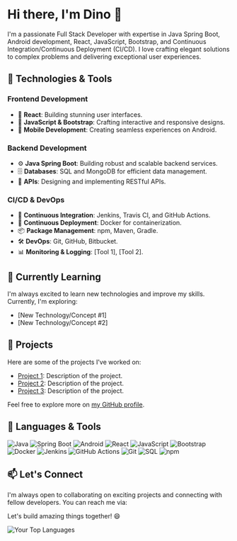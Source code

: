 <!-- Add a profile banner here if you like -->

  # Hi there, I'm Dino 👋

I'm a passionate Full Stack Developer with expertise in Java Spring Boot, Android development, React, JavaScript, Bootstrap, and Continuous Integration/Continuous Deployment (CI/CD). I love crafting elegant solutions to complex problems and delivering exceptional user experiences.

## 🔧 Technologies & Tools

### Frontend Development
- 🌟 **React**: Building stunning user interfaces.
- 🎨 **JavaScript & Bootstrap**: Crafting interactive and responsive designs.
- 📱 **Mobile Development**: Creating seamless experiences on Android.

### Backend Development
- ⚙️ **Java Spring Boot**: Building robust and scalable backend services.
- 🗄️ **Databases**: SQL and MongoDB for efficient data management.
- 🚀 **APIs**: Designing and implementing RESTful APIs.

### CI/CD & DevOps
- 🔄 **Continuous Integration**: Jenkins, Travis CI, and GitHub Actions.
- 🚢 **Continuous Deployment**: Docker for containerization.
- 📦 **Package Management**: npm, Maven, Gradle.
- 🛠️ **DevOps**: Git, GitHub, Bitbucket.
- 📊 **Monitoring & Logging**: [Tool 1], [Tool 2].

## 🌱 Currently Learning

I'm always excited to learn new technologies and improve my skills. Currently, I'm exploring:

- [New Technology/Concept #1]
- [New Technology/Concept #2]

## 📂 Projects

Here are some of the projects I've worked on:

- [Project 1](link-to-project-1): Description of the project.
- [Project 2](link-to-project-2): Description of the project.
- [Project 3](link-to-project-3): Description of the project.

Feel free to explore more on [my GitHub profile](https://github.com/dinosat).

## 🔧 Languages & Tools

 ![Java](https://img.icons8.com/color/48/000000/java-coffee-cup-logo.png)
 ![Spring Boot](https://img.icons8.com/color/48/000000/spring-logo.png)
 ![Android](https://img.icons8.com/color/48/000000/android-os.png)
 ![React](https://img.icons8.com/color/48/000000/react-native.png)
 ![JavaScript](https://img.icons8.com/color/48/000000/javascript.png)
 ![Bootstrap](https://img.icons8.com/color/48/000000/bootstrap.png)
 ![Docker](https://img.icons8.com/color/48/000000/docker.png)
![Jenkins](https://img.icons8.com/color/48/000000/jenkins.png)
![GitHub Actions](https://img.icons8.com/color/48/000000/github.png)
 ![Git](https://img.icons8.com/color/48/000000/git.png)
 ![SQL](https://img.icons8.com/color/48/000000/sql.png)
 ![npm](https://img.icons8.com/color/48/000000/npm.png)

## 📫 Let's Connect

I'm always open to collaborating on exciting projects and connecting with fellow developers. You can reach me via:

Let's build amazing things together! 😄

![Your Top Languages](https://github-readme-stats.vercel.app/api/top-langs/?username=dinosat&layout=compact)


